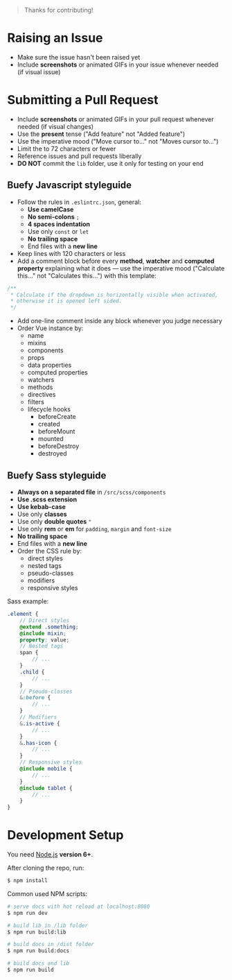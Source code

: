 > Thanks for contributing!

# Raising an Issue

* Make sure the issue hasn't been raised yet
* Include **screenshots** or animated GIFs in your issue whenever needed (if visual issue)

# Submitting a Pull Request

* Include **screenshots** or animated GIFs in your pull request whenever needed (if visual changes)
* Use the **present** tense ("Add feature" not "Added feature")
* Use the imperative mood ("Move cursor to..." not "Moves cursor to...")
* Limit the to 72 characters or fewer
* Reference issues and pull requests liberally
* **DO NOT** commit the ``lib`` folder, use it only for testing on your end

## Buefy Javascript styleguide

* Follow the rules in ``.eslintrc.json``, general:
    * **Use camelCase**
    * **No semi-colons** ``;``
    * **4 spaces indentation**
    * Use only ``const`` or ``let``
    * **No trailing space**
    * End files with a **new line**
* Keep lines with 120 characters or less
* Add a comment block before every **method**, **watcher** and **computed property** explaining what it does — use the imperative mood ("Calculate this..." not "Calculates this...") with this template:
```javascript
/**
 * Calculate if the dropdown is horizontally visible when activated,
 * otherwise it is opened left sided.
 */
```
* Add one-line comment inside any block whenever you judge necessary
* Order Vue instance by:
    * name
    * mixins
    * components
    * props
    * data properties
    * computed properties
    * watchers
    * methods
    * directives
    * filters
    * lifecycle hooks
        * beforeCreate
        * created
        * beforeMount
        * mounted
        * beforeDestroy
        * destroyed

## Buefy Sass styleguide

* **Always on a separated file** in ``/src/scss/components``
* **Use .scss extension**
* **Use kebab-case**
* Use only **classes**
* Use only **double quotes** ``"``
* Use only **rem** or **em** for ``padding``, ``margin`` and ``font-size``
* **No trailing space**
* End files with a **new line**
* Order the CSS rule by:
    * direct styles
    * nested tags
    * pseudo-classes
    * modifiers
    * responsive styles

Sass example:
```scss
.element {
    // Direct styles
    @extend .something;
    @include mixin;
    property: value;
    // Nested tags
    span {
        // ...
    }
    .child {
        // ...
    }
    // Pseudo-classes
    &:before {
        // ...
    }
    // Modifiers
    &.is-active {
        // ...
    }
    &.has-icon {
        // ...
    }
    // Responsive styles
    @include mobile {
        // ...
    }
    @include tablet {
        // ...
    }
}
```

# Development Setup

You need [Node.js](http://nodejs.org/) **version 6+**.

After cloning the repo, run:

```bash
$ npm install
```

Common used NPM scripts:

```bash
# serve docs with hot reload at localhost:8080
$ npm run dev

# build lib in /lib folder
$ npm run build:lib

# build docs in /dist folder
$ npm run build:docs

# build docs and lib
$ npm run build
```
